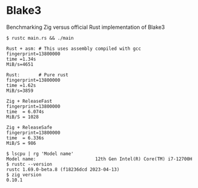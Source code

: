 # Blake3

Benchmarking Zig versus official Rust implementation of Blake3

```console
$ rustc main.rs && ./main
```

```
Rust + asm: # This uses assembly compiled with gcc
fingerprint=13800000
time =1.34s
MiB/s=4651

Rust:       # Pure rust
fingerprint=13800000
time =1.62s
MiB/s=3859

Zig + ReleaseFast
fingerprint=13800000
time  = 6.074s
MiB/S = 1028

Zig + ReleaseSafe
fingerprint=13800000
time  = 6.336s
MiB/S = 986
```

```console
$ lscpu | rg 'Model name'
Model name:                      12th Gen Intel(R) Core(TM) i7-12700H
$ rustc --version
rustc 1.69.0-beta.8 (f18236dcd 2023-04-13)
$ zig version
0.10.1
```
